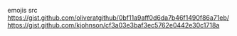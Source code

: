 emojis src
https://gist.github.com/oliveratgithub/0bf11a9aff0d6da7b46f1490f86a71eb/
https://gist.github.com/kjohnson/cf3a03e3baf3ec5762e0442e30c1718a